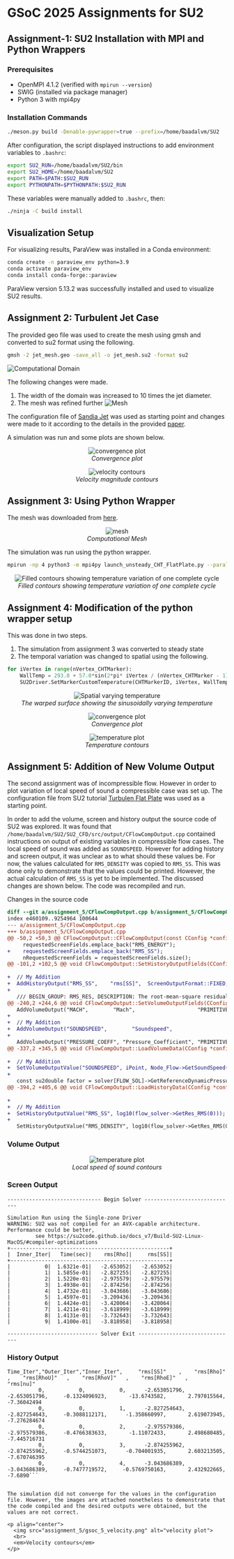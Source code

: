 # GSoC 2025 Assignments for SU2

## Assignment-1: SU2 Installation with MPI and Python Wrappers

### Prerequisites
- OpenMPI 4.1.2 (verified with `mpirun --version`)
- SWIG (installed via package manager)
- Python 3 with mpi4py

### Installation Commands
```bash
./meson.py build -Denable-pywrapper=true --prefix=/home/baadalvm/SU2
```

After configuration, the script displayed instructions to add environment variables to `.bashrc`:
```bash
export SU2_RUN=/home/baadalvm/SU2/bin
export SU2_HOME=/home/baadalvm/SU2
export PATH=$PATH:$SU2_RUN
export PYTHONPATH=$PYTHONPATH:$SU2_RUN
```

These variables were manually added to `.bashrc`, then:
```bash
./ninja -C build install
```

## Visualization Setup
For visualizing results, ParaView was installed in a Conda environment:
```bash
conda create -n paraview_env python=3.9
conda activate paraview_env
conda install conda-forge::paraview
```
ParaView version 5.13.2 was successfully installed and used to visualize SU2 results.

## Assignment 2: Turbulent Jet Case
The provided geo file was used to create the mesh using gmsh and converted to su2 format using the following.
```bash
gmsh -2 jet_mesh.geo -save_all -o jet_mesh.su2 -format su2
```
![Computational Domain](assignment_2/c_domain.jpg)

The following changes were made.
1. The width of the domain was increased to 10 times the jet diameter.
2. The mesh was refined further
![Mesh](assignment_2/gsoc_2_mesh.png)

The configuration file of [Sandia Jet](https://github.com/su2code/VandV/tree/master/rans/SANDIA_jet) was used as starting point and changes were made to it according to the details in the provided [paper](https://www.researchgate.net/publication/254224677_Investigation_of_the_Mixing_Process_in_an_Axisymmetric_Turbulent_Jet_Using_PIV_and_LIF).

A simulation was run and some plots are shown below.

<p align="center">
  <img src="assignment_2/rms_residuals.png" alt="convergence plot">
  <br>
  <em>Convergence plot</em>
</p>

<p align="center">
  <img src="assignment_2/gsoc_2_velocity.png" alt="velocity contours">
  <br>
  <em>Velocity magnitude contours</em>
</p>

## Assignment 3: Using Python Wrapper
The mesh was downloaded from [here](https://github.com/su2code/TestCases/blob/master/py_wrapper/flatPlate_unsteady_CHT/2D_FlatPlate_Rounded.su2).

<p align="center">
  <img src="assignment_3/gsoc_3_temp.png" alt="mesh">
  <br>
  <em>Computational Mesh</em>
</p>

The simulation was run using the python wrapper.
```bash
mpirun -np 4 python3 -m mpi4py launch_unsteady_CHT_FlatPlate.py --parallel -f unsteady_CHT_FlatPlate_Conf.cfg
```
<p align="center">
  <img src="assignment_3/gsoc_3_temp.webp" alt="Filled contours showing temperature variation of one complete cycle">
  <br>
  <em>Filled contours showing temperature variation of one complete cycle</em>
</p>


## Assignment 4: Modification of the python wrapper setup

This was done in two steps.
1. The simulation from assignment 3 was converted to steady state
2. The temporal variation was changed to spatial using the following.
```python
for iVertex in range(nVertex_CHTMarker):
    WallTemp = 293.0 + 57.0*sin(2*pi* iVertex / (nVertex_CHTMarker - 1))
    SU2Driver.SetMarkerCustomTemperature(CHTMarkerID, iVertex, WallTemp)
```

<p align="center">
  <img src="assignment_4/gsoc_4_temp.png" alt="Spatial varying temperature">
  <br>
  <em>The warped surface showing the sinusoidally varying temperature</em>
</p>

<p align="center">
  <img src="assignment_4/rms_residuals.png" alt="convergence plot">
  <br>
  <em>Convergence plot</em>
</p>

<p align="center">
  <img src="assignment_4/gsoc_4_temp_c.png" alt="temperature plot">
  <br>
  <em>Temperature contours</em>
</p>

## Assignment 5: Addition of New Volume Output
The second assignment was of incompressible flow. However in order to plot variation of local speed of sound a compressible case was set up. The configuration file from SU2 tutorial [Turbulen Flat Plate](https://github.com/su2code/Tutorials/blob/master/compressible_flow/Turbulent_Flat_Plate/turb_SA_flatplate.cfg) was used as a starting point.

In order to add the volume, screen and history output the source code of SU2 was explored. It was found that `/home/baadalvm/SU2/SU2_CFD/src/output/CFlowCompOutput.cpp` contained instructions on output of existing variables in compressible flow cases. The local speed of sound was added as `SOUNDSPEED`. However for adding history and screen output, it was unclear as to what should these values be. For now, the values calculated for `RMS_DENSITY` was copied to `RMS_SS`. This was done only to demonstrate that the values could be printed. However, the actual calculation of `RMS_SS` is yet to be implemented. The discussed changes are shown below. The code was recompiled and run.

Changes in the source code
```diff
diff --git a/assignment_5/CFlowCompOutput.cpp b/assignment_5/CFlowCompOutput.cpp
index e460109..9254964 100644
--- a/assignment_5/CFlowCompOutput.cpp
+++ b/assignment_5/CFlowCompOutput.cpp
@@ -50,2 +50,3 @@ CFlowCompOutput::CFlowCompOutput(const CConfig *config, unsigned short nDim) : C
     requestedScreenFields.emplace_back("RMS_ENERGY");
+    requestedScreenFields.emplace_back("RMS_SS");
     nRequestedScreenFields = requestedScreenFields.size();
@@ -101,2 +102,5 @@ void CFlowCompOutput::SetHistoryOutputFields(CConfig *config){
 
+  // My Addition
+  AddHistoryOutput("RMS_SS",    "rms[SS]",  ScreenOutputFormat::FIXED, "RMS_SS", "Root-mean square of sound speed.", HistoryFieldType::RESIDUAL);
+  
   /// BEGIN_GROUP: RMS_RES, DESCRIPTION: The root-mean-square residuals of the SOLUTION variables.
@@ -240,2 +244,6 @@ void CFlowCompOutput::SetVolumeOutputFields(CConfig *config){
   AddVolumeOutput("MACH",        "Mach",                    "PRIMITIVE", "Mach number");
+  
+  // My Addition
+  AddVolumeOutput("SOUNDSPEED",        "Soundspeed",                    "PRIMITIVE", "local speed of sound");
+  
   AddVolumeOutput("PRESSURE_COEFF", "Pressure_Coefficient", "PRIMITIVE", "Pressure coefficient");
@@ -337,2 +345,5 @@ void CFlowCompOutput::LoadVolumeData(CConfig *config, CGeometry *geometry, CSolv
   
+  // My Addition
+  SetVolumeOutputValue("SOUNDSPEED", iPoint, Node_Flow->GetSoundSpeed(iPoint));
+
   const su2double factor = solver[FLOW_SOL]->GetReferenceDynamicPressure();
@@ -394,2 +405,6 @@ void CFlowCompOutput::LoadHistoryData(CConfig *config, CGeometry *geometry, CSol
 
+
+  // My Addition
+  SetHistoryOutputValue("RMS_SS", log10(flow_solver->GetRes_RMS(0)));
+
   SetHistoryOutputValue("RMS_DENSITY", log10(flow_solver->GetRes_RMS(0)));
```

### Volume Output
<p align="center">
  <img src="assignment_5/gsoc_5_ss.png" alt="temperature plot">
  <br>
  <em>Local speed of sound contours</em>
</p>

### Screen Output
```
------------------------------ Begin Solver -----------------------------

Simulation Run using the Single-zone Driver
WARNING: SU2 was not compiled for an AVX-capable architecture. Performance could be better,
         see https://su2code.github.io/docs_v7/Build-SU2-Linux-MacOS/#compiler-optimizations
+---------------------------------------------------+
|  Inner_Iter|   Time(sec)|    rms[Rho]|     rms[SS]|
+---------------------------------------------------+
|           0|  1.6321e-01|   -2.653052|   -2.653052|
|           1|  1.5855e-01|   -2.827255|   -2.827255|
|           2|  1.5220e-01|   -2.975579|   -2.975579|
|           3|  1.4938e-01|   -2.874256|   -2.874256|
|           4|  1.4732e-01|   -3.043686|   -3.043686|
|           5|  1.4597e-01|   -3.209436|   -3.209436|
|           6|  1.4424e-01|   -3.420064|   -3.420064|
|           7|  1.4211e-01|   -3.618999|   -3.618999|
|           8|  1.4131e-01|   -3.732643|   -3.732643|
|           9|  1.4100e-01|   -3.818958|   -3.818958|

----------------------------- Solver Exit -------------------------------
```


### History Output
```
Time_Iter","Outer_Iter","Inner_Iter",     "rms[SS]"    ,    "rms[Rho]"    ,    "rms[RhoU]"   ,    "rms[RhoV]"   ,    "rms[RhoE]"   ,     "rms[nu]"
          0,           0,           0,      -2.653051796,      -2.653051796,     -0.1324096923,       -13.6743582,       2.797015564,       -7.36042494
          0,           0,           1,      -2.827254643,      -2.827254643,     -0.3088112171,      -1.358660997,       2.619073945,      -7.276284674
          0,           0,           2,      -2.975579386,      -2.975579386,     -0.4766383633,       -1.11072433,       2.498680485,      -7.445716731
          0,           0,           3,      -2.874255962,      -2.874255962,     -0.5744251073,      -0.704001935,       2.603213505,      -7.670746395
          0,           0,           4,      -3.043686389,      -3.043686389,     -0.7477719572,     -0.5769750163,       2.432922665,      -7.6890```


The simulation did not converge for the values in the configuration file. However, the images are attached nonetheless to demonstrate that the code compiled and the desired outputs were obtained, but the values are not correct.

<p align="center">
  <img src="assignment_5/gsoc_5_velocity.png" alt="velocity plot">
  <br>
  <em>Velocity contours</em>
</p>
